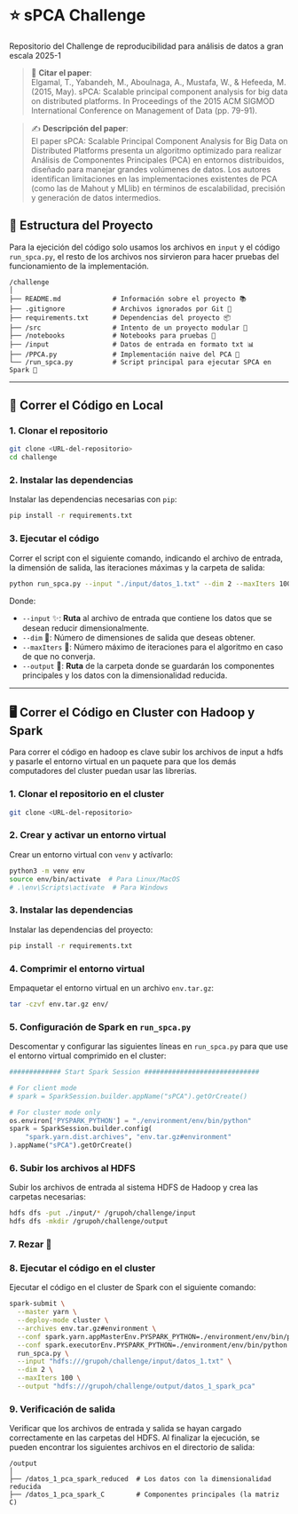 # ⭐ sPCA Challenge
Repositorio del Challenge de reproducibilidad para análisis de datos a gran escala 2025-1

> 📄 **Citar el paper**:\
> Elgamal, T., Yabandeh, M., Aboulnaga, A., Mustafa, W., & Hefeeda, M. (2015, May). sPCA: Scalable principal component analysis for big data on distributed platforms. In Proceedings of the 2015 ACM SIGMOD International Conference on Management of Data (pp. 79-91).

> ✍️ **Descripción del paper**: \
El paper sPCA: Scalable Principal Component Analysis for Big Data on Distributed Platforms presenta un algoritmo optimizado para realizar Análisis de Componentes Principales (PCA) en entornos distribuidos, diseñado para manejar grandes volúmenes de datos. Los autores identifican limitaciones en las implementaciones existentes de PCA (como las de Mahout y MLlib) en términos de escalabilidad, precisión y generación de datos intermedios.

## 📂 Estructura del Proyecto
Para la ejecición del código solo usamos los archivos en `input` y el código `run_spca.py`, el resto de los archivos nos sirvieron para hacer pruebas del funcionamiento de la implementación.
```
/challenge
│
├── README.md             # Información sobre el proyecto 📚
├── .gitignore            # Archivos ignorados por Git 🚫
├── requirements.txt      # Dependencias del proyecto 📦
├── /src                  # Intento de un proyecto modular 🔧
├── /notebooks            # Notebooks para pruebas 📝
├── /input                # Datos de entrada en formato txt 📊
├── /PPCA.py              # Implementación naive del PCA 🔬
└── /run_spca.py          # Script principal para ejecutar SPCA en Spark 🚀
```

---

## 🚀 Correr el Código en Local

### 1. Clonar el repositorio
```bash
git clone <URL-del-repositorio>
cd challenge
```

### 2. Instalar las dependencias
Instalar las dependencias necesarias con `pip`:
```bash
pip install -r requirements.txt
```

### 3. Ejecutar el código
Correr el script con el siguiente comando, indicando el archivo de entrada, la dimensión de salida, las iteraciones máximas y la carpeta de salida:

```bash
python run_spca.py --input "./input/datos_1.txt" --dim 2 --maxIters 100 --output "./output/datos_1_pca_spark"
```

Donde:

* `--input` ✨: **Ruta** al archivo de entrada que contiene los datos que se desean reducir dimensionalmente.
* `--dim` 🎯: Número de dimensiones de salida que deseas obtener.
* `--maxIters` 🔄: Número máximo de iteraciones para el algoritmo en caso de que no converja.
* `--output` 💾: **Ruta** de la carpeta donde se guardarán los componentes principales y los datos con la dimensionalidad reducida.

---

## 🖥 Correr el Código en Cluster con Hadoop y Spark
Para correr el código en hadoop es clave subir los archivos de input a hdfs y pasarle el entorno virtual en un paquete para que los demás computadores del cluster puedan usar las librerías.

### 1. Clonar el repositorio en el cluster
```bash
git clone <URL-del-repositorio>
```

### 2. Crear y activar un entorno virtual
Crear un entorno virtual con `venv` y actívarlo:

```bash
python3 -m venv env
source env/bin/activate  # Para Linux/MacOS
# .\env\Scripts\activate  # Para Windows
```

### 3. Instalar las dependencias
Instalar las dependencias del proyecto:
```bash
pip install -r requirements.txt
```

### 4. Comprimir el entorno virtual
Empaquetar el entorno virtual en un archivo `env.tar.gz`:

```bash
tar -czvf env.tar.gz env/
```

### 5. Configuración de Spark en `run_spca.py`
Descomentar y configurar las siguientes líneas en `run_spca.py` para que use el entorno virtual comprimido en el cluster:

```python
############# Start Spark Session #############################

# For client mode
# spark = SparkSession.builder.appName("sPCA").getOrCreate()

# For cluster mode only
os.environ['PYSPARK_PYTHON'] = "./environment/env/bin/python"
spark = SparkSession.builder.config(
    "spark.yarn.dist.archives", "env.tar.gz#environment"
).appName("sPCA").getOrCreate()
```

### 6. Subir los archivos al HDFS
Subir los archivos de entrada al sistema HDFS de Hadoop y crea las carpetas necesarias:

```bash
hdfs dfs -put ./input/* /grupoh/challenge/input
hdfs dfs -mkdir /grupoh/challenge/output
```

### 7. Rezar 🙏

### 8. Ejecutar el código en el cluster
Ejecutar el código en el cluster de Spark con el siguiente comando:

```bash
spark-submit \
  --master yarn \
  --deploy-mode cluster \
  --archives env.tar.gz#environment \
  --conf spark.yarn.appMasterEnv.PYSPARK_PYTHON=./environment/env/bin/python \
  --conf spark.executorEnv.PYSPARK_PYTHON=./environment/env/bin/python \
  run_spca.py \
  --input "hdfs:///grupoh/challenge/input/datos_1.txt" \
  --dim 2 \
  --maxIters 100 \
  --output "hdfs:///grupoh/challenge/output/datos_1_spark_pca"
```

### 9. Verificación de salida
Verificar que los archivos de entrada y salida se hayan cargado correctamente en las carpetas del HDFS. Al finalizar la ejecución, se  pueden encontrar los siguientes archivos en el directorio de salida:

```
/output
│
├── /datos_1_pca_spark_reduced  # Los datos con la dimensionalidad reducida
├── /datos_1_pca_spark_C        # Componentes principales (la matriz C)
```

